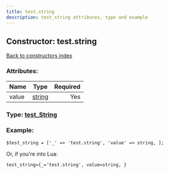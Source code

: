 ```yaml
---
title: test.string
description: test_string attributes, type and example
---
```

## Constructor: test.string  
[Back to constructors index](index.md)



### Attributes:

| Name     |    Type       | Required |
|----------|:-------------:|---------:|
|value|[string](../types/string.md) | Yes|



### Type: [test\_String](../types/test_String.md)


### Example:

```
$test_string = ['_' => 'test.string', 'value' => string, ];
```  

Or, if you're into Lua:  


```
test_string={_='test.string', value=string, }

```


